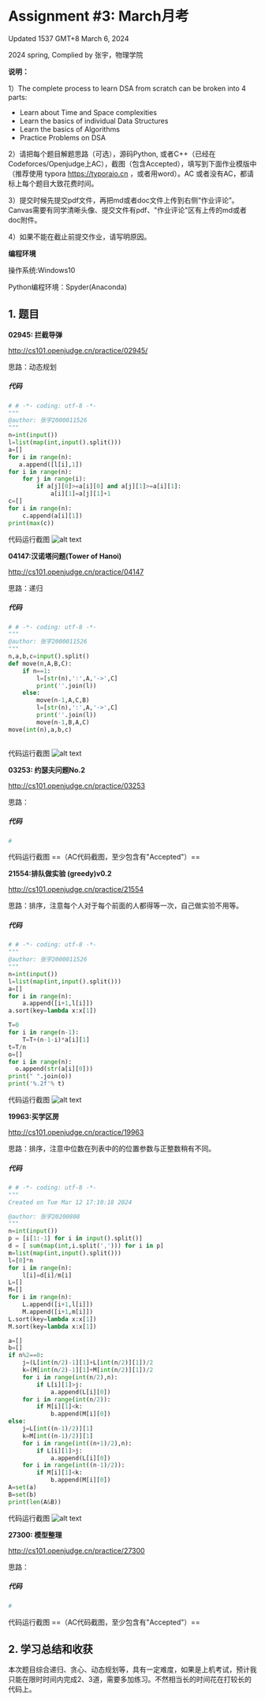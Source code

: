 # Assignment #3: March月考

Updated 1537 GMT+8 March 6, 2024

2024 spring, Complied by 张宇，物理学院



**说明：**

1）The complete process to learn DSA from scratch can be broken into 4 parts:
- Learn about Time and Space complexities
- Learn the basics of individual Data Structures
- Learn the basics of Algorithms
- Practice Problems on DSA

2）请把每个题目解题思路（可选），源码Python, 或者C++（已经在Codeforces/Openjudge上AC），截图（包含Accepted），填写到下面作业模版中（推荐使用 typora https://typoraio.cn ，或者用word）。AC 或者没有AC，都请标上每个题目大致花费时间。

3）提交时候先提交pdf文件，再把md或者doc文件上传到右侧“作业评论”。Canvas需要有同学清晰头像、提交文件有pdf、"作业评论"区有上传的md或者doc附件。

4）如果不能在截止前提交作业，请写明原因。



**编程环境**


操作系统:Windows10

Python编程环境：Spyder(Anaconda)


## 1. 题目

**02945: 拦截导弹**

http://cs101.openjudge.cn/practice/02945/



思路：动态规划



##### 代码

```python
# # -*- coding: utf-8 -*-
"""
@author: 张宇2000011526
"""
n=int(input())
l=list(map(int,input().split()))
a=[]
for i in range(n):
   a.append([l[i],1])
for i in range(n):
    for j in range(i):
        if a[j][0]>=a[i][0] and a[j][1]>=a[i][1]:
            a[i][1]=a[j][1]+1
c=[]
for i in range(n):
    c.append(a[i][1])
print(max(c))

```



代码运行截图 
![alt text](拦截导弹-1.png)




**04147:汉诺塔问题(Tower of Hanoi)**

http://cs101.openjudge.cn/practice/04147



思路：递归



##### 代码

```python
# # -*- coding: utf-8 -*-
"""
@author: 张宇2000011526
"""
n,a,b,c=input().split()
def move(n,A,B,C):
    if n==1:
        l=[str(n),':',A,'->',C]
        print(''.join(l))
    else:
        move(n-1,A,C,B)
        l=[str(n),':',A,'->',C]
        print(''.join(l))
        move(n-1,B,A,C)
move(int(n),a,b,c) 
    

```

代码运行截图 
![alt text](汉诺塔-1.png)





**03253: 约瑟夫问题No.2**

http://cs101.openjudge.cn/practice/03253



思路：



##### 代码

```python
# 

```



代码运行截图 ==（AC代码截图，至少包含有"Accepted"）==





**21554:排队做实验 (greedy)v0.2**

http://cs101.openjudge.cn/practice/21554



思路：排序，注意每个人对于每个前面的人都得等一次，自己做实验不用等。



##### 代码

```python
# # -*- coding: utf-8 -*-
"""
@author: 张宇2000011526
"""
n=int(input())
l=list(map(int,input().split()))
a=[]
for i in range(n):
    a.append([i+1,l[i]])
a.sort(key=lambda x:x[1])

T=0
for i in range(n-1):
    T=T+(n-1-i)*a[i][1]
t=T/n
o=[]
for i in range(n):
  o.append(str(a[i][0]))
print(" ".join(o))
print('%.2f'% t)

```



代码运行截图
![alt text](实验-1.png)




**19963:买学区房**

http://cs101.openjudge.cn/practice/19963



思路：排序，注意中位数在列表中的的位置参数与正整数稍有不同。



##### 代码

```python
# # -*- coding: utf-8 -*-
"""
Created on Tue Mar 12 17:10:18 2024

@author: 张宇20200808
"""
n=int(input())
p = [i[1:-1] for i in input().split()]
d = [ sum(map(int,i.split(','))) for i in p]
m=list(map(int,input().split()))
l=[0]*n
for i in range(n):
    l[i]=d[i]/m[i]
L=[]
M=[]
for i in range(n):
    L.append([i+1,l[i]])
    M.append([i+1,m[i]])
L.sort(key=lambda x:x[1])
M.sort(key=lambda x:x[1])

a=[]
b=[]
if n%2==0:
    j=(L[int(n/2)-1][1]+L[int(n/2)][1])/2
    k=(M[int(n/2)-1][1]+M[int(n/2)][1])/2
    for i in range(int(n/2),n):
        if L[i][1]>j:
            a.append(L[i][0])
    for i in range(int(n/2)):
        if M[i][1]<k:
            b.append(M[i][0])
else:
    j=L[int((n-1)/2)][1]
    k=M[int((n-1)/2)][1]
    for i in range(int((n+1)/2),n):
        if L[i][1]>j:
            a.append(L[i][0])
    for i in range(int((n-1)/2)):
        if M[i][1]<k:
            b.append(M[i][0])
A=set(a)
B=set(b)
print(len(A&B))

```



代码运行截图 
![alt text](学区房-1.png)





**27300: 模型整理**

http://cs101.openjudge.cn/practice/27300



思路：



##### 代码

```python
# 

```



代码运行截图 ==（AC代码截图，至少包含有"Accepted"）==





## 2. 学习总结和收获
本次题目综合递归、贪心、动态规划等，具有一定难度，如果是上机考试，预计我只能在限时时间内完成2、3道，需要多加练习。不然相当长的时间花在打较长的代码上。





